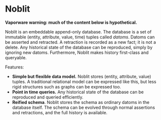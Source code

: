 # Noblit

**Vaporware warning: much of the content below is hypothetical.**

Noblit is an embeddable append-only database. The database is a set of immutable
(entity, attribute, value, time) tuples called *datoms*. Datoms can be asserted
and retracted. A retraction is recorded as a new fact; it is not a delete. Any
historical state of the database can be reproduced, simply by ignoring new
datoms. Furthermore, Noblit makes history first-class and queryable.

Features:

 * **Simple but flexible data model.**
   Noblit stores (entity, attribute, value) tuples. A traditional relational
   model can be expressed like this, but less rigid structures such as graphs
   can be expressed too.
 * **Point in time queries.**
   Any historical state of the database can be reproduced and queried
   efficiently.
 * **Reified schema**.
   Noblit stores the schema as ordinary datoms in the database itself.
   The schema can be evolved through normal assertions and retractions,
   and the full history is available.
